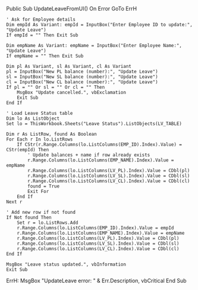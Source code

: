 Public Sub UpdateLeaveFromUI()
    On Error GoTo ErrH
    
    ' Ask for Employee details
    Dim empId As Variant: empId = InputBox("Enter Employee ID to update:", "Update Leave")
    If empId = "" Then Exit Sub
    
    Dim empName As Variant: empName = InputBox("Enter Employee Name:", "Update Leave")
    If empName = "" Then Exit Sub
    
    Dim pl As Variant, sl As Variant, cl As Variant
    pl = InputBox("New PL balance (number):", "Update Leave")
    sl = InputBox("New SL balance (number):", "Update Leave")
    cl = InputBox("New CL balance (number):", "Update Leave")
    If pl = "" Or sl = "" Or cl = "" Then
        MsgBox "Update cancelled.", vbExclamation
        Exit Sub
    End If
    
    ' Load Leave Status table
    Dim lo As ListObject
    Set lo = ThisWorkbook.Sheets("Leave Status").ListObjects(LV_TABLE)
    
    Dim r As ListRow, found As Boolean
    For Each r In lo.ListRows
        If CStr(r.Range.Columns(lo.ListColumns(EMP_ID).Index).Value) = CStr(empId) Then
            ' Update balances + name if row already exists
            r.Range.Columns(lo.ListColumns(EMP_NAME).Index).Value = empName
            r.Range.Columns(lo.ListColumns(LV_PL).Index).Value = CDbl(pl)
            r.Range.Columns(lo.ListColumns(LV_SL).Index).Value = CDbl(sl)
            r.Range.Columns(lo.ListColumns(LV_CL).Index).Value = CDbl(cl)
            found = True
            Exit For
        End If
    Next r
    
    ' Add new row if not found
    If Not found Then
        Set r = lo.ListRows.Add
        r.Range.Columns(lo.ListColumns(EMP_ID).Index).Value = empId
        r.Range.Columns(lo.ListColumns(EMP_NAME).Index).Value = empName
        r.Range.Columns(lo.ListColumns(LV_PL).Index).Value = CDbl(pl)
        r.Range.Columns(lo.ListColumns(LV_SL).Index).Value = CDbl(sl)
        r.Range.Columns(lo.ListColumns(LV_CL).Index).Value = CDbl(cl)
    End If
    
    MsgBox "Leave status updated.", vbInformation
    Exit Sub
    
ErrH:
    MsgBox "UpdateLeave error: " & Err.Description, vbCritical
End Sub

